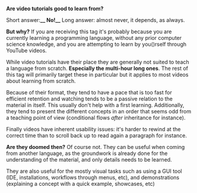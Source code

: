 **Are video tutorials good to learn from?** 

Short answer:**__ No!__** 
Long answer: almost never, it depends, as always. 

**But why?** 
If you are receiving this tag it's probably because you are currently learning a programming language, without any prior computer science knowledge, and you are attempting to learn by you()rself through YouTube videos. 

While video tutorials have their place they are generally not suited to teach a language from scratch. **Especially the multi-hour long ones**. The rest of this tag will primarily target these in particular but it applies to most videos about learning from scratch. 

Because of their format, they tend to have a pace that is too fast for efficient retention and watching tends to be a passive relation to the material in itself. This usually don't help with a first learning. Additionally, they tend to present the different concepts in an order that seems odd from a teaching point of view (conditional flows *after* inheritance for instance).

Finally videos have inherent usability issues: it's harder to rewind at the correct time than to scroll back up to read again a paragraph for instance. 

**Are they doomed then?** 
Of course not. They can be useful when coming from another language, as the groundwork is already done for the understanding of the material, and only details needs to be learned.

They are also useful for the mostly visual tasks such as using a GUI tool (IDE, installations, workflows through menus, etc), and demonstrations (explaining a concept with a quick example, showcases, etc)